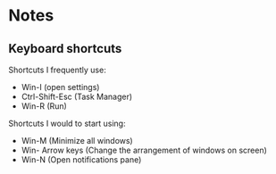 # Notes
## Keyboard shortcuts
Shortcuts I frequently use:
- Win-I (open settings)
- Ctrl-Shift-Esc (Task Manager)
- Win-R (Run)
  
Shortcuts I would to start using:
- Win-M (Minimize all windows)
- Win- Arrow keys (Change the arrangement of windows on screen)
- Win-N (Open notifications pane)
